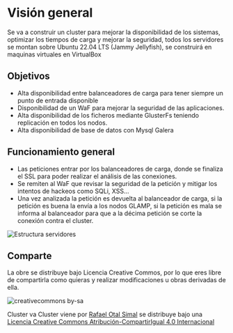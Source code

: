 # Visión general

Se va a construir un cluster para mejorar la disponibilidad de los sistemas, optimizar los tiempos de carga y mejorar la seguridad, todos los servidores se montan sobre Ubuntu 22.04 LTS (Jammy Jellyfish), se construirá en maquinas virtuales en VirtualBox

## Objetivos

* Alta disponibilidad entre balanceadores de carga para tener siempre un punto de entrada disponible
* Disponibilidad de un WaF para mejorar la seguridad de las aplicaciones.
* Alta disponibilidad de los ficheros mediante GlusterFs teniendo replicación en todos los nodos.
* Alta disponibilidad de base de datos con Mysql Galera

## Funcionamiento general

* Las peticiones entrar por los balanceadores de carga, donde se finaliza el SSL para poder realizar el análisis de las conexiones.
* Se remiten al WaF que revisar la seguridad de la petición y mitigar los intentos de hackeos como SQLi, XSS…
* Una vez analizada la petición es devuelta al balanceador de carga, si la petición es buena la envía a los nodos GLAMP, si la petición es mala se informa al balanceador para que a la décima petición se corte la conexión contra el cluster.

![Estructura servidores](<.gitbook/assets/estructura\_servidores.png>)

## Comparte

La obre se distribuye bajo Licencia Creative Commos, por lo que eres libre de compartirla como quieras y realizar modificaciones u obras derivadas de ella.

![creativecommons by-sa](https://i.creativecommons.org/l/by-sa/4.0/88x31.png)

Cluster va Cluster viene por [Rafael Otal Simal](https://legacy.gitbook.com/book/goldrak/seguridad-web-101/details) se distribuye bajo una [Licencia Creative Commons Atribución-CompartirIgual 4.0 Internacional](http://creativecommons.org/licenses/by-sa/4.0/)

